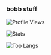 ### bobb stuff

![Profile Views](https://komarev.com/ghpvc/?username=BobbCooI)

![Stats](https://github-readme-stats.vercel.app/api?username=BobbCooI&count_private=true)

![Top Langs](https://github-readme-stats.vercel.app/api/top-langs/?username=BobbCooI)
